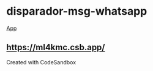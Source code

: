 # disparador-msg-whatsapp
<a href="https://ml4kmc.csb.app/"> App </a>
## https://ml4kmc.csb.app/
Created with CodeSandbox
